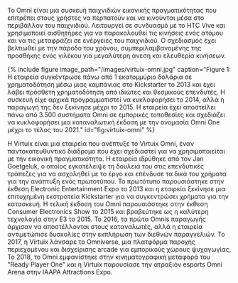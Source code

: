 Το Omni είναι μια συσκευή παιχνιδιών εικονικής πραγματικότητας που επιτρέπει στους χρήστες να περπατούν και να κινούνται μέσα στο περιβάλλον του παιχνιδιού. Λειτουργεί σε συνδυασμό με το HTC Vive και χρησιμοποιεί αισθητήρες για να παρακολουθεί τις κινήσεις ενός ατόμου και να τις μεταφράζει σε ενέργειες του παιχνιδιού. Ο σχεδιασμός έχει βελτιωθεί με την πάροδο του χρόνου, συμπεριλαμβανομένης της προσθήκης ενός γιλέκου για μεγαλύτερη άνεση και ελευθερία κινήσεων.


 {% include figure image_path="/images/virtuix-omni.jpg" caption="Figure 1: Η εταιρεία συγκέντρωσε πάνω από 1 εκατομμύριο δολάρια σε χρηματοδότηση μέσω μιας καμπάνιας στο Kickstarter το 2013 και έχει λάβει πρόσθετη χρηματοδότηση από ιδιώτες και θεσμικούς επενδυτές. Η συσκευή είχε αρχικά προγραμματιστεί να κυκλοφορήσει το 2014, αλλά η παραγωγή της δεν ξεκίνησε μέχρι το 2015. Η εταιρεία έχει αποστείλει πάνω από 3.500 συστήματα Omni σε εμπορικές τοποθεσίες και σχεδιάζει να κυκλοφορήσει μια καταναλωτική έκδοση με την ονομασία Omni One μέχρι το τέλος του 2021." id="fig:virtuix-omni" %}
 
 
 
 
Η Virtuix είναι μια εταιρεία που ανέπτυξε το Virtuix Omni, έναν παντοκατευθυντικό διάδρομο που έχει σχεδιαστεί για να χρησιμοποιείται με την εικονική πραγματικότητα. Η εταιρεία ιδρύθηκε από τον Jan Goetgeluk, ο οποίος εγκατέλειψε τη δουλειά του στις επενδυτικές τράπεζες για να ασχοληθεί με το έργο και επένδυσε τα δικά του χρήματα για την ανάπτυξη ενός πρωτοτύπου. Το πρωτότυπο παρουσιάστηκε στην έκθεση Electronic Entertainment Expo το 2013 και η εταιρεία ξεκίνησε μια επιτυχημένη εκστρατεία Kickstarter για να συγκεντρώσει χρήματα για την κατασκευή. Η τελική έκδοση του Omni παρουσιάστηκε στην έκθεση Consumer Electronics Show το 2015 και βραβεύτηκε ως η καλύτερη τεχνολογία στην E3 το 2015. Το 2016, τα πρώτα Omnis παραγωγής άρχισαν να αποστέλλονται στους καταναλωτές, αλλά η εταιρεία αντιμετώπισε δυσκολίες στην εκπλήρωση των διεθνών παραγγελιών. Το 2017, η Virtuix λάνσαρε το Omniverse, μια πλατφόρμα παροχής περιεχομένου και διαχείρισης arcade για εμπορικούς χώρους ψυχαγωγίας. Το 2018, το Omni εμφανίστηκε στην κινηματογραφική μεταφορά του "Ready Player One" και η Virtuix παρουσίασε την ατραξιόν esports Omni Arena στην IAAPA Attractions Expo.
